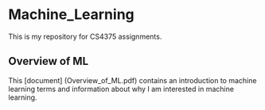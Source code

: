 # Machine_Learning
This is my repository for CS4375 assignments.

## Overview of ML
This [document] (Overview_of_ML.pdf) contains an introduction to machine learning terms and information about why I am interested in machine learning.
